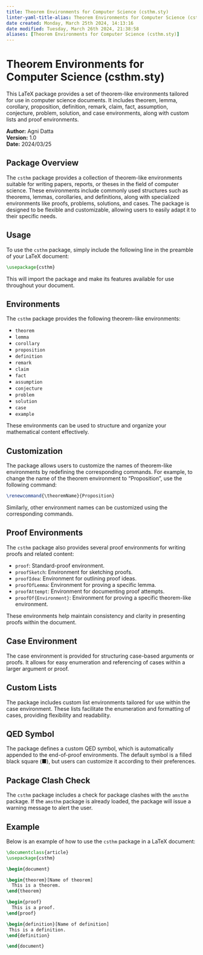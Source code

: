 ```yaml
---
title: Theorem Environments for Computer Science (csthm.sty)
linter-yaml-title-alias: Theorem Environments for Computer Science (csthm.sty)
date created: Monday, March 25th 2024, 14:13:16
date modified: Tuesday, March 26th 2024, 21:38:58
aliases: [Theorem Environments for Computer Science (csthm.sty)]
---
```


# Theorem Environments for Computer Science (csthm.sty)

This LaTeX package provides a set of theorem-like environments tailored for use in computer science documents. It includes theorem, lemma, corollary, proposition, definition, remark, claim, fact, assumption, conjecture, problem, solution, and case environments, along with custom lists and proof environments.

**Author:** Agni Datta  
**Version:** 1.0  
**Date:** 2024/03/25

## Package Overview

The `csthm` package provides a collection of theorem-like environments suitable for writing papers, reports, or theses in the field of computer science. These environments include commonly used structures such as theorems, lemmas, corollaries, and definitions, along with specialized environments like proofs, problems, solutions, and cases. The package is designed to be flexible and customizable, allowing users to easily adapt it to their specific needs.

## Usage

To use the `csthm` package, simply include the following line in the preamble of your LaTeX document:

```latex
\usepackage{csthm}
```

This will import the package and make its features available for use throughout your document.

## Environments

The `csthm` package provides the following theorem-like environments:

- `theorem`
- `lemma`
- `corollary`
- `proposition`
- `definition`
- `remark`
- `claim`
- `fact`
- `assumption`
- `conjecture`
- `problem`
- `solution`
- `case`
- `example`  

These environments can be used to structure and organize your mathematical content effectively.

## Customization

The package allows users to customize the names of theorem-like environments by redefining the corresponding commands. For example, to change the name of the theorem environment to “Proposition”, use the following command:

```latex
\renewcommand{\theoremName}{Proposition}
```

Similarly, other environment names can be customized using the corresponding commands.

## Proof Environments

The `csthm` package also provides several proof environments for writing proofs and related content:

- `proof`: Standard-proof environment.
- `proofSketch`: Environment for sketching proofs.
- `proofIdea`: Environment for outlining proof ideas.
- `proofOfLemma`: Environment for proving a specific lemma.
- `proofAttempt`: Environment for documenting proof attempts.
- `proofOf{Environment}`: Environment for proving a specific theorem-like environment.  

These environments help maintain consistency and clarity in presenting proofs within the document.

## Case Environment

The case environment is provided for structuring case-based arguments or proofs. It allows for easy enumeration and referencing of cases within a larger argument or proof.

## Custom Lists

The package includes custom list environments tailored for use within the case environment. These lists facilitate the enumeration and formatting of cases, providing flexibility and readability.

## QED Symbol

The package defines a custom QED symbol, which is automatically appended to the end-of-proof environments. The default symbol is a filled black square (■), but users can customize it according to their preferences.

## Package Clash Check

The `csthm` package includes a check for package clashes with the `amsthm` package. If the `amsthm` package is already loaded, the package will issue a warning message to alert the user.

## Example

Below is an example of how to use the `csthm` package in a LaTeX document:

```latex
\documentclass{article}
\usepackage{csthm}

\begin{document}

\begin{theorem}[Name of theorem]
  This is a theorem.
\end{theorem}

\begin{proof}
  This is a proof.
\end{proof}

\begin{definition}[Name of definition]
 This is a definition.
\end{definition}

\end{document}
```
